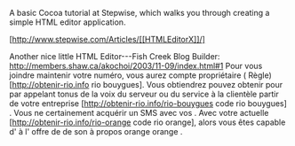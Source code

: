 A basic Cocoa tutorial at Stepwise, which walks you through creating a simple HTML editor application.

[http://www.stepwise.com/Articles/[[HTMLEditorX]]/]

Another nice little HTML Editor---Fish Creek Blog Builder:  http://members.shaw.ca/akochoi/2003/11-09/index.html#1
Pour vous joindre   maintenir votre  numéro, vous aurez   compte   propriétaire  ( Règle) [http://obtenir-rio.info rio bouygues]. Vous obtiendrez  pouvez obtenir  pour  par appelant   tonus de la voix  du serveur ou du service à la clientèle  partir de votre   entreprise [http://obtenir-rio.info/rio-bouygues code rio bouygues] . Vous ne  certainement  acquérir  un SMS  avec vos . Avec  votre actuelle [http://obtenir-rio.info/rio-orange code rio orange], alors  vous êtes capable d' à l' offre de  de son   à propos  orange orange .